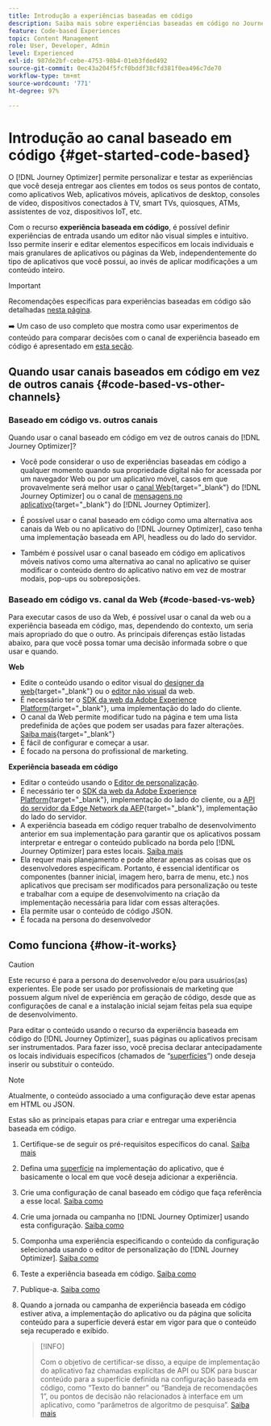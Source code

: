 ```yaml
---
title: Introdução a experiências baseadas em código
description: Saiba mais sobre experiências baseadas em código no Journey Optimizer
feature: Code-based Experiences
topic: Content Management
role: User, Developer, Admin
level: Experienced
exl-id: 987de2bf-cebe-4753-98b4-01eb3fded492
source-git-commit: 0ec43a204f5fcf0bddf38cfd381f0ea496c7de70
workflow-type: tm+mt
source-wordcount: '771'
ht-degree: 97%

---
```


# Introdução ao canal baseado em código {#get-started-code-based}

O [!DNL Journey Optimizer] permite personalizar e testar as experiências que você deseja entregar aos clientes em todos os seus pontos de contato, como aplicativos Web, aplicativos móveis, aplicativos de desktop, consoles de vídeo, dispositivos conectados à TV, smart TVs, quiosques, ATMs, assistentes de voz, dispositivos IoT, etc.

Com o recurso **experiência baseada em código**, é possível definir experiências de entrada usando um editor não visual simples e intuitivo. Isso permite inserir e editar elementos específicos em locais individuais e mais granulares de aplicativos ou páginas da Web, independentemente do tipo de aplicativos que você possui, ao invés de aplicar modificações a um conteúdo inteiro.

<!--[!DNL Journey Optimizer] allows you to compose and deliver content on any inbound device in a developer-focused workflow. You can leverage all the personalization capabilities, and preview what will be published. The content can be static (images, text, JSON, HTML) or dynamic (offers, decisions, recommendations). You can also insert custom content actions in your omni-channel journeys.-->

>[!IMPORTANT]
>
>Recomendações específicas para experiências baseadas em código são detalhadas [nesta página](code-based-prerequisites.md).


<!--Discover the detailed steps to create a code-based campaign in this video.-->

<!--[Learn how to create a code-based campaign in this video](#video)-->

➡️ Um caso de uso completo que mostra como usar experimentos de conteúdo para comparar decisões com o canal de experiência baseado em código é apresentado em [esta seção](../experience-decisioning/experience-decisioning-uc.md).

## Quando usar canais baseados em código em vez de outros canais {#code-based-vs-other-channels}

### Baseado em código vs. outros canais

Quando usar o canal baseado em código em vez de outros canais do [!DNL Journey Optimizer]?

* Você pode considerar o uso de experiências baseadas em código a qualquer momento quando sua propriedade digital não for acessada por um navegador Web ou por um aplicativo móvel, casos em que provavelmente será melhor usar o [canal Web](../web/get-started-web.md){target="_blank"} do [!DNL Journey Optimizer] ou o canal de [mensagens no aplicativo](../../rp_landing_pages/in-app-landing-page.md){target="_blank"} do [!DNL Journey Optimizer].

<!--* You can use the code-based channel as an alternative to the [!DNL Journey Optimizer] web channel if your website cannot be loaded into the [web designer](../web/web-visual-editor.md){target="_blank"} visual editor or if you cannot use the [browser extension](../web/web-prerequisites.md#visual-authoring-prerequisites){target="_blank"} that powers visual authoring for web channel.-->

* É possível usar o canal baseado em código como uma alternativa aos canais da Web ou no aplicativo do [!DNL Journey Optimizer], caso tenha uma implementação baseada em API, headless ou do lado do servidor.

* Também é possível usar o canal baseado em código em aplicativos móveis nativos como uma alternativa ao canal no aplicativo se quiser modificar o conteúdo dentro do aplicativo nativo em vez de mostrar modais, pop-ups ou sobreposições.

### Baseado em código vs. canal da Web {#code-based-vs-web}

Para executar casos de uso da Web, é possível usar o canal da web ou a experiência baseada em código, mas, dependendo do contexto, um seria mais apropriado do que o outro. As principais diferenças estão listadas abaixo, para que você possa tomar uma decisão informada sobre o que usar e quando.

**Web**

* Edite o conteúdo usando o editor visual do [designer da web](../web/web-visual-editor.md){target="_blank"} ou o [editor não visual](../web/web-non-visual-editor.md) da web.
* É necessário ter o [SDK da web da Adobe Experience Platform](https://experienceleague.adobe.com/docs/platform-learn/implement-web-sdk/overview.html?lang=pt-BR){target="_blank"}, uma implementação do lado do cliente.
  <!--* You need the [Adobe Experience Cloud Visual Editing Helper](https://chrome.google.com/webstore/detail/adobe-experience-cloud-vi/kgmjjkfjacffaebgpkpcllakjifppnca){target="_blank"} extension installed on your web browser. [Learn more](../web/web-prerequisites.md){target="_blank"}-->
* O canal da Web permite modificar tudo na página e tem uma lista predefinida de ações que podem ser usadas para fazer alterações. [Saiba mais](../web/web-visual-editor.md){target="_blank"}
* É fácil de configurar e começar a usar.
* É focado na persona do profissional de marketing.

**Experiência baseada em código**

* Editar o conteúdo usando o [Editor de personalização](create-code-based.md#edit-code).
* É necessário ter o [SDK da web da Adobe Experience Platform](https://experienceleague.adobe.com/docs/platform-learn/implement-web-sdk/overview.html?lang=pt-BR){target="_blank"}, implementação do lado do cliente, ou a [API do servidor da Edge Network da AEP](https://experienceleague.adobe.com/docs/experience-platform/edge-network-server-api/data-collection/interactive-data-collection.html?lang=pt-BR){target="_blank"}, implementação do lado do servidor.
* A experiência baseada em código requer trabalho de desenvolvimento anterior em sua implementação para garantir que os aplicativos possam interpretar e entregar o conteúdo publicado na borda pelo [!DNL Journey Optimizer] para estes locais. [Saiba mais](code-based-surface.md)
* Ela requer mais planejamento e pode alterar apenas as coisas que os desenvolvedores especificam. Portanto, é essencial identificar os componentes (banner inicial, imagem hero, barra de menu, etc.) nos aplicativos que precisam ser modificados para personalização ou teste e trabalhar com a equipe de desenvolvimento na criação da implementação necessária para lidar com essas alterações.
* Ela permite usar o conteúdo de código JSON.
* É focada na persona do desenvolvedor

## Como funciona {#how-it-works}

>[!CAUTION]
>
>Este recurso é para a persona do desenvolvedor e/ou para usuários(as) experientes. Ele pode ser usado por profissionais de marketing que possuem algum nível de experiência em geração de código, desde que as configurações de canal e a instalação inicial sejam feitas pela sua equipe de desenvolvimento.

Para editar o conteúdo usando o recurso da experiência baseada em código do [!DNL Journey Optimizer], suas páginas ou aplicativos precisam ser instrumentados. Para fazer isso, você precisa declarar antecipadamente os locais individuais específicos (chamados de “[superfícies](code-based-surface.md)”) onde deseja inserir ou substituir o conteúdo.

>[!NOTE]
>
>Atualmente, o conteúdo associado a uma configuração deve estar apenas em HTML ou JSON.

Estas são as principais etapas para criar e entregar uma experiência baseada em código.

1. Certifique-se de seguir os pré-requisitos específicos do canal. [Saiba mais](code-based-prerequisites.md)

1. Defina uma [superfície](code-based-surface.md#surface-definition) na implementação do aplicativo, que é basicamente o local em que você deseja adicionar a experiência.

1. Crie uma configuração de canal baseado em código que faça referência a esse local. [Saiba como](code-based-configuration.md#create-code-based-configuration)

1. Crie uma jornada ou campanha no [!DNL Journey Optimizer] usando esta configuração. [Saiba como](create-code-based.md#create-code-based-campaign)

1. Componha uma experiência especificando o conteúdo da configuração selecionada usando o editor de personalização do [!DNL Journey Optimizer]. [Saiba como](create-code-based.md#edit-code)

1. Teste a experiência baseada em código. [Saiba como](test-code-based.md)

1. Publique-a. [Saiba como](publish-code-based.md)

1. Quando a jornada ou campanha de experiência baseada em código estiver ativa, a implementação do aplicativo ou da página que solicita conteúdo para a superfície deverá estar em vigor para que o conteúdo seja recuperado e exibido.

   >[!INFO]
   >
   >Com o objetivo de certificar-se disso, a equipe de implementação do aplicativo faz chamadas explícitas de API ou SDK para buscar conteúdo para a superfície definida na configuração baseada em código, como “Texto do banner” ou “Bandeja de recomendações 1”, ou pontos de decisão não relacionados à interface em um aplicativo, como “parâmetros de algoritmo de pesquisa”. <!--In this case, the implementation team is responsible for rendering or otherwise interpreting and acting on the returned content.--> [Saiba mais](code-based-implementation-samples.md)

